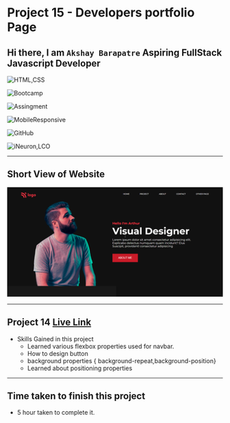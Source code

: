# Project 15 - Developers portfolio Page

## Hi there, I am `Akshay Barapatre` Aspiring FullStack Javascript Developer   

![HTML,CSS](https://img.shields.io/badge/HTML-CSS-green)

![Bootcamp](https://img.shields.io/badge/Bootcampt-.-success)

![Assingment](https://img.shields.io/badge/Assingment-.-blueviolet)

![MobileResponsive](https://img.shields.io/badge/Mobile-Responsive-critical)

![GitHub](https://img.shields.io/badge/GIT-HUB-sucess)

![iNeuron,LCO](https://img.shields.io/badge/iNeuron-LCO-red)


---

## Short View of Website
![Desktop](./screenshots/project-15.png)

---

 
## Project 14 [Live Link](https://product-landing-page-15.netlify.app/)

-   Skills Gained in this project
    -   Learned various flexbox properties used for navbar.
    -  How to design button 
    -  background properties { background-repeat,background-position}
    -   Learned about positioning properties

---

## Time taken to finish this project

-   5 hour taken to complete it.



